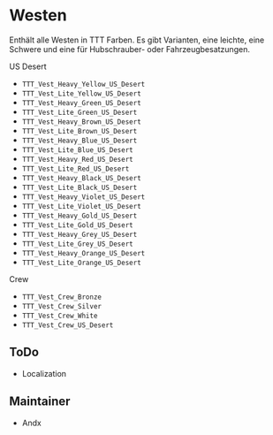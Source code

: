 # Westen

Enthält alle Westen in TTT Farben. Es gibt Varianten, eine leichte, eine Schwere und eine für Hubschrauber- oder Fahrzeugbesatzungen.

US Desert

- `TTT_Vest_Heavy_Yellow_US_Desert`
- `TTT_Vest_Lite_Yellow_US_Desert`
- `TTT_Vest_Heavy_Green_US_Desert`
- `TTT_Vest_Lite_Green_US_Desert`
- `TTT_Vest_Heavy_Brown_US_Desert`
- `TTT_Vest_Lite_Brown_US_Desert`
- `TTT_Vest_Heavy_Blue_US_Desert`
- `TTT_Vest_Lite_Blue_US_Desert`
- `TTT_Vest_Heavy_Red_US_Desert`
- `TTT_Vest_Lite_Red_US_Desert`
- `TTT_Vest_Heavy_Black_US_Desert`
- `TTT_Vest_Lite_Black_US_Desert`
- `TTT_Vest_Heavy_Violet_US_Desert`
- `TTT_Vest_Lite_Violet_US_Desert`
- `TTT_Vest_Heavy_Gold_US_Desert`
- `TTT_Vest_Lite_Gold_US_Desert`
- `TTT_Vest_Heavy_Grey_US_Desert`
- `TTT_Vest_Lite_Grey_US_Desert`
- `TTT_Vest_Heavy_Orange_US_Desert`
- `TTT_Vest_Lite_Orange_US_Desert`

Crew

- `TTT_Vest_Crew_Bronze`
- `TTT_Vest_Crew_Silver`
- `TTT_Vest_Crew_White`
- `TTT_Vest_Crew_US_Desert`

## ToDo

- Localization

## Maintainer

- Andx
